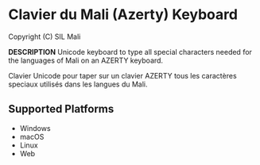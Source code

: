 Clavier du Mali (Azerty) Keyboard
=====================

Copyright (C) SIL Mali

__DESCRIPTION__
Unicode keyboard to type all special characters needed for the languages of Mali on an AZERTY keyboard. 

Clavier Unicode pour taper sur un clavier AZERTY tous les caractères speciaux utilisés dans les langues du Mali.

Supported Platforms
-------------------
 * Windows
 * macOS
 * Linux
 * Web
 